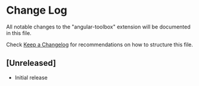 # Change Log
All notable changes to the "angular-toolbox" extension will be documented in this file.

Check [Keep a Changelog](http://keepachangelog.com/) for recommendations on how to structure this file.

## [Unreleased]
- Initial release